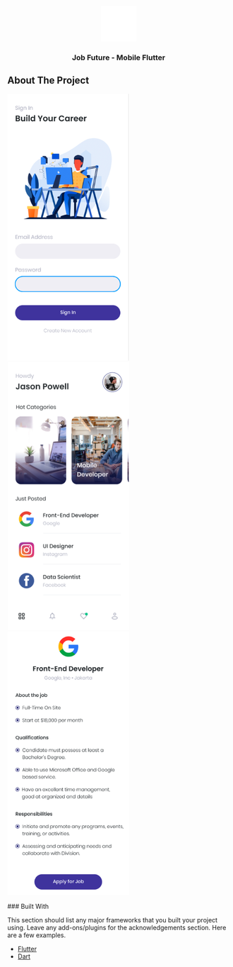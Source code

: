 


<!-- PROJECT LOGO -->
<br />
<p align="center">
  <a href="https://github.com/azharuanwar/">
    <img src="assets/logo.png" alt="Logo" width="80" height="80">
  </a>

  <h3 align="center">Job Future - Mobile Flutter</h3>

 
</p>




<!-- ABOUT THE PROJECT -->
## About The Project
<p float="left">
 <img src="assets/ss2.png" alt="Logo" width="275" height="auto">
 
 <img src="assets/ss.png" alt="Logo" width="275" height="auto">

 <img src="assets/ss3.png" alt="Logo" width="275" height="auto">

</p>
### Built With

This section should list any major frameworks that you built your project using. Leave any add-ons/plugins for the acknowledgements section. Here are a few examples.
* [Flutter](https://flutter.dev)
* [Dart](https://dart.dev)
